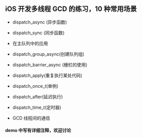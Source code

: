 
## iOS 开发多线程 GCD 的练习，10 种常用场景

- dispatch_async (异步函数)

- dispatch_sync (同步函数)

- 在主队列中的应用

- dispatch_group_async(创建队列组)

- dispatch_barrier_async (栅栏的使用)

- dispatch_apply(重复执行某处代码)

- dispatch_once_t(单例)

- dispatch_after(延迟执行)

- dispatch_time_t(定时器)

- GCD 线程间的通信



#### demo 中写有详细注释，欢迎讨论
